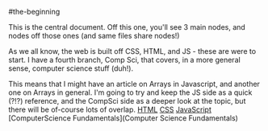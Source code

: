 #the-beginning

This is the central document. Off this one, you'll see 3 main nodes, and nodes off those ones (and same files share nodes!)

As we all know, the web is built off CSS, HTML, and JS - these are were to start. I have a fourth branch, Comp Sci, that covers, in a more general sense, computer science stuff (duh!). 

This means that I might have an article on Arrays in Javascript, and another one on Arrays in general. I'm going to try and keep the JS side as a quick (?!?) reference, and the CompSci side as a deeper look at the topic, but there will be of-course lots of overlap. 
[HTML](HTML)
[CSS](CSS)
[JavaScript](JavaScript.md)
[ComputerScience Fundamentals](Computer Science Fundamentals)




